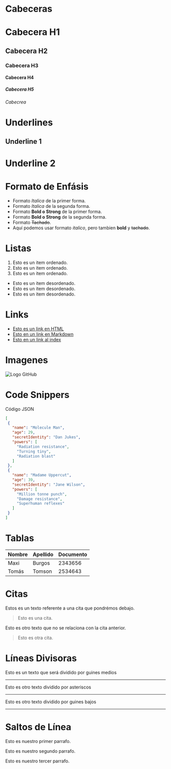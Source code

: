 # Cabeceras
# Cabecera H1
## Cabecera H2
### Cabecera H3
#### Cabecera H4
##### Cabecera H5
###### Cabecrea 


# Underlines
Underline 1
-----------
Underline 2
===========

# Formato de Enfásis
- Formato *Italica* de la primer forma.
- Formato _Italica_ de la segunda forma.
- Formato **Bold o Strong** de la primer forma.
- Formato __Bold o Strong__ de la segunda forma.
- Formato ~~Tachado~~.
- Aquí podemos usar formato *italico*, pero tambien **bold** y ~~tachado~~.


# Listas
1. Esto es un item ordenado.
2. Esto es un item ordenado.
3. Esto es un item ordenado.

- Esto es un item desordenado.
- Esto es un item desordenado.
- Esto es un item desordenado.

# Links
 - <a href="https://google.com">Esto es un link en HTML</a>
 - [Esto en un link en Markdown](https://ww.google.com)
 - [Esto en un link al index](index.html)


 # Imagenes
 ![Logo GitHub](https://github.githubassets.com/images/modules/logos_page/Octocat.png)


 # Code Snippers
 Código JSON
 ```JSON
[
  {
    "name": "Molecule Man",
    "age": 29,
    "secretIdentity": "Dan Jukes",
    "powers": [
      "Radiation resistance",
      "Turning tiny",
      "Radiation blast"
    ]
  },
  {
    "name": "Madame Uppercut",
    "age": 39,
    "secretIdentity": "Jane Wilson",
    "powers": [
      "Million tonne punch",
      "Damage resistance",
      "Superhuman reflexes"
    ]
  }
]
 ```

 # Tablas
| Nombre | Apellido| Documento |
|------- | ------- | --------- |
| Maxi   | Burgos  | 2343656   |
| Tomás  | Tomson  | 2534643   |

# Citas
Estos es un texto referente a una cita que pondrémos debajo.
> Esto es una cita.

Esto es otro texto que no se relaciona con la cita anterior.
> Esto es otra cita.

# Líneas Divisoras

Esto es un texto que será dividido por guines medios

---

Esto es otro texto dividido por asteriscos

***

Esto es otro texto dividido por guines bajos

___



# Saltos de Línea
Esto es nuestro primer parrafo.

Esto es nuestro segundo parrafo.

Esto es nuestro tercer parrafo.
